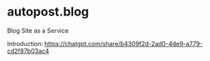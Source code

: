 # autopost.blog
Blog Site as a Service

Introduction: https://chatgpt.com/share/b4309f2d-2ad0-4de9-a779-cd2f87b03ac4
